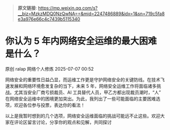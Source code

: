 > **原文链接**: https://mp.weixin.qq.com/s?__biz=MzkzMDQ0NzQwNA==&mid=2247486889&idx=1&sn=719c5fa8e3a976e66c4c7439b5115340

#  你认为 5 年内网络安全运维的最大困难是什么？  
原创 ralap  网络个人修炼   2025-07-07 00:52  
  
网络安全的重要性日益凸显，而运维工作更是守护网络安全的关键防线。在技术飞速发展和网络环境愈发复杂的当下，未来 5 年，网络安全运维工作将面临诸多挑战。尤其当安全厂商亏损裁员、AI 工具替代人员，甲乙方都出现裁员潮时，“人” 在网络安全运维中的困境更加突出。为此，我列出了一些可能面临的主要困难选项，欢迎各位参与投票，表达你的看法！  
  
  
  
  
以上是我暂时想到的几个选项，网络安全运维面临的挑战可能远不止这些。欢迎大家在评论区留言讨论，分享你的观点和见解，共同探讨  
  
